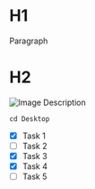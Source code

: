 # H1 
Paragraph 

# H2 
![Image Description](https://octodex.github.com/images/yaktocat.png)

```
cd Desktop
```
- [x] Task 1
- [ ] Task 2
- [x] Task 3
- [x] Task 4
- [ ] Task 5
